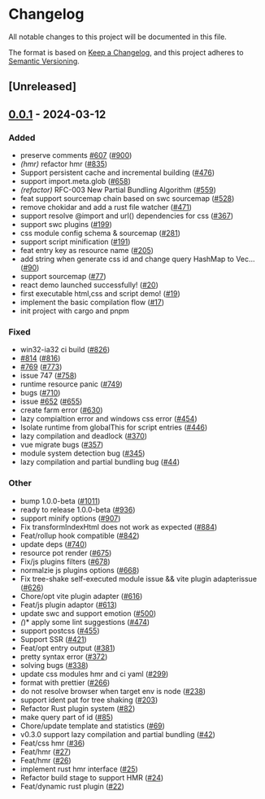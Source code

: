 # Changelog
All notable changes to this project will be documented in this file.

The format is based on [Keep a Changelog](https://keepachangelog.com/en/1.0.0/),
and this project adheres to [Semantic Versioning](https://semver.org/spec/v2.0.0.html).

## [Unreleased]

## [0.0.1](https://github.com/callqh/farm/releases/tag/farmfe_plugin_script-v0.0.1) - 2024-03-12

### Added
- preserve comments [#607](https://github.com/callqh/farm/pull/607) ([#900](https://github.com/callqh/farm/pull/900))
- *(hmr)* refactor hmr ([#835](https://github.com/callqh/farm/pull/835))
- Support persistent cache and incremental building ([#476](https://github.com/callqh/farm/pull/476))
- support import.meta.glob ([#658](https://github.com/callqh/farm/pull/658))
- *(refactor)* RFC-003 New Partial Bundling Algorithm ([#559](https://github.com/callqh/farm/pull/559))
- feat support sourcemap chain based on swc sourcemap ([#528](https://github.com/callqh/farm/pull/528))
- remove chokidar and add a rust file watcher ([#471](https://github.com/callqh/farm/pull/471))
- support resolve @import and url() dependencies for css ([#367](https://github.com/callqh/farm/pull/367))
- support swc plugins ([#199](https://github.com/callqh/farm/pull/199))
- css module config schema & sourcemap ([#281](https://github.com/callqh/farm/pull/281))
- support script minification ([#191](https://github.com/callqh/farm/pull/191))
- feat entry key as resource name ([#205](https://github.com/callqh/farm/pull/205))
- add string when generate css id and change query HashMap to Vec… ([#90](https://github.com/callqh/farm/pull/90))
- support sourcemap ([#77](https://github.com/callqh/farm/pull/77))
- react demo launched successfully! ([#20](https://github.com/callqh/farm/pull/20))
- first executable html,css and script demo! ([#19](https://github.com/callqh/farm/pull/19))
- implement the basic compilation flow ([#17](https://github.com/callqh/farm/pull/17))
- init project with cargo and pnpm

### Fixed
- win32-ia32 ci build ([#826](https://github.com/callqh/farm/pull/826))
- [#814](https://github.com/callqh/farm/pull/814) ([#816](https://github.com/callqh/farm/pull/816))
- [#769](https://github.com/callqh/farm/pull/769) ([#773](https://github.com/callqh/farm/pull/773))
- issue 747 ([#758](https://github.com/callqh/farm/pull/758))
- runtime resource panic ([#749](https://github.com/callqh/farm/pull/749))
- bugs ([#710](https://github.com/callqh/farm/pull/710))
- issue [#652](https://github.com/callqh/farm/pull/652) ([#655](https://github.com/callqh/farm/pull/655))
- create farm error ([#630](https://github.com/callqh/farm/pull/630))
- lazy compialtion error and windows css error ([#454](https://github.com/callqh/farm/pull/454))
- Isolate runtime from globalThis for script entries ([#446](https://github.com/callqh/farm/pull/446))
- lazy compilation and deadlock ([#370](https://github.com/callqh/farm/pull/370))
- vue migrate bugs ([#357](https://github.com/callqh/farm/pull/357))
- module system detection bug ([#345](https://github.com/callqh/farm/pull/345))
- lazy compilation and partial bundling bug ([#44](https://github.com/callqh/farm/pull/44))

### Other
- bump 1.0.0-beta ([#1011](https://github.com/callqh/farm/pull/1011))
- ready to release 1.0.0-beta ([#936](https://github.com/callqh/farm/pull/936))
- support minify options ([#907](https://github.com/callqh/farm/pull/907))
- Fix transformIndexHtml does not work as expected ([#884](https://github.com/callqh/farm/pull/884))
- Feat/rollup hook compatible ([#842](https://github.com/callqh/farm/pull/842))
- update deps ([#740](https://github.com/callqh/farm/pull/740))
- resource pot render ([#675](https://github.com/callqh/farm/pull/675))
- Fix/js plugins filters ([#678](https://github.com/callqh/farm/pull/678))
- normalzie js plugins options ([#668](https://github.com/callqh/farm/pull/668))
- Fix tree-shake self-executed module issue && vite plugin adapterissue ([#626](https://github.com/callqh/farm/pull/626))
- Chore/opt vite plugin adapter ([#616](https://github.com/callqh/farm/pull/616))
- Feat/js plugin adaptor ([#613](https://github.com/callqh/farm/pull/613))
- update swc and support emotion ([#500](https://github.com/callqh/farm/pull/500))
- *(*)* apply some lint suggestions ([#474](https://github.com/callqh/farm/pull/474))
- support postcss ([#455](https://github.com/callqh/farm/pull/455))
- Support SSR ([#421](https://github.com/callqh/farm/pull/421))
- Feat/opt entry output ([#381](https://github.com/callqh/farm/pull/381))
- pretty syntax error ([#372](https://github.com/callqh/farm/pull/372))
- solving bugs ([#338](https://github.com/callqh/farm/pull/338))
- update css modules hmr and ci yaml ([#299](https://github.com/callqh/farm/pull/299))
- format with prettier ([#266](https://github.com/callqh/farm/pull/266))
- do not resolve browser when target env is node ([#238](https://github.com/callqh/farm/pull/238))
- support ident pat for tree shaking ([#203](https://github.com/callqh/farm/pull/203))
- Refactor Rust plugin system ([#82](https://github.com/callqh/farm/pull/82))
- make query part of id ([#85](https://github.com/callqh/farm/pull/85))
- Chore/update template and statistics ([#69](https://github.com/callqh/farm/pull/69))
- v0.3.0 support lazy compilation and partial bundling ([#42](https://github.com/callqh/farm/pull/42))
- Feat/css hmr ([#36](https://github.com/callqh/farm/pull/36))
- Feat/hmr ([#27](https://github.com/callqh/farm/pull/27))
- Feat/hmr ([#26](https://github.com/callqh/farm/pull/26))
- implement rust hmr interface ([#25](https://github.com/callqh/farm/pull/25))
- Refactor build stage to support HMR ([#24](https://github.com/callqh/farm/pull/24))
- Feat/dynamic rust plugin ([#22](https://github.com/callqh/farm/pull/22))
